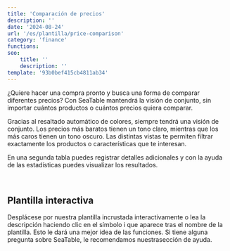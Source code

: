 ```yaml
---
title: 'Comparación de precios'
description: ''
date: '2024-08-24'
url: '/es/plantilla/price-comparison'
category: 'finance'
functions:
seo:
    title: ''
    description: ''
template: '93b0bef415cb4811ab34'
---
```


¿Quiere hacer una compra pronto y busca una forma de comparar diferentes precios? Con SeaTable mantendrá la visión de conjunto, sin importar cuántos productos o cuántos precios quiera comparar.

Gracias al resaltado automático de colores, siempre tendrá una visión de conjunto. Los precios más baratos tienen un tono claro, mientras que los más caros tienen un tono oscuro. Las distintas vistas te permiten filtrar exactamente los productos o características que te interesan.

En una segunda tabla puedes registrar detalles adicionales y con la ayuda de las estadísticas puedes visualizar los resultados.

​

## Plantilla interactiva

Desplácese por nuestra plantilla incrustada interactivamente o lea la descripción haciendo clic en el símbolo i que aparece tras el nombre de la plantilla. Esto le dará una mejor idea de las funciones. Si tiene alguna pregunta sobre SeaTable, le recomendamos nuestrasección de ayuda.
